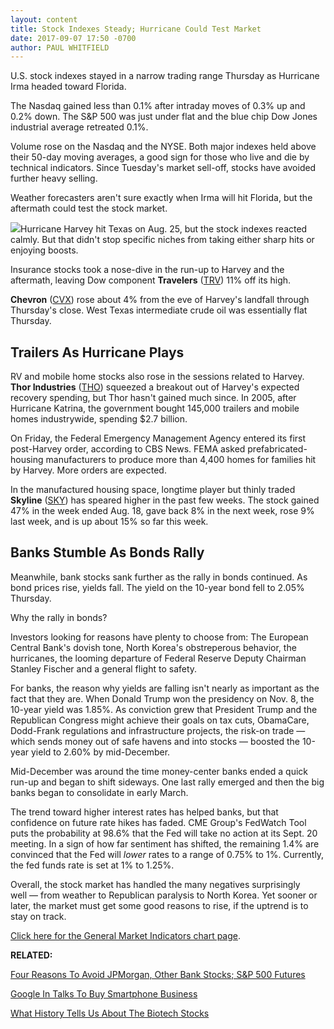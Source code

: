 ```yaml
---
layout: content
title: Stock Indexes Steady; Hurricane Could Test Market
date: 2017-09-07 17:50 -0700
author: PAUL WHITFIELD
---
```






U.S. stock indexes stayed in a narrow trading range Thursday as Hurricane Irma headed toward Florida.


The Nasdaq gained less than 0.1% after intraday moves of 0.3% up and 0.2% down. The S&P 500 was just under flat and the blue chip Dow Jones industrial average retreated 0.1%.




Volume rose on the Nasdaq and the NYSE. Both major indexes held above their 50-day moving averages, a good sign for those who live and die by technical indicators. Since Tuesday's market sell-off, stocks have avoided further heavy selling.


Weather forecasters aren't sure exactly when Irma will hit Florida, but the aftermath could test the stock market.


![](https://www.investors.com/wp-content/uploads/2017/09/MP090717-169x300.png)Hurricane Harvey hit Texas on Aug. 25, but the stock indexes reacted calmly. But that didn't stop specific niches from taking either sharp hits or enjoying boosts.


Insurance stocks took a nose-dive in the run-up to Harvey and the aftermath, leaving Dow component **Travelers** ([TRV](https://research.investors.com/quote.aspx?symbol=TRV)) 11% off its high.


**Chevron** ([CVX](https://research.investors.com/quote.aspx?symbol=CVX)) rose about 4% from the eve of Harvey's landfall through Thursday's close. West Texas intermediate crude oil was essentially flat Thursday.


Trailers As Hurricane Plays
---------------------------


RV and mobile home stocks also rose in the sessions related to Harvey. **Thor Industries** ([THO](https://research.investors.com/quote.aspx?symbol=THO)) squeezed a breakout out of Harvey's expected recovery spending, but Thor hasn't gained much since. In 2005, after Hurricane Katrina, the government bought 145,000 trailers and mobile homes industrywide, spending $2.7 billion.


On Friday, the Federal Emergency Management Agency entered its first post-Harvey order, according to CBS News. FEMA asked prefabricated-housing manufacturers to produce more than 4,400 homes for families hit by Harvey. More orders are expected.



In the manufactured housing space, longtime player but thinly traded **Skyline** ([SKY](https://research.investors.com/quote.aspx?symbol=SKY)) has speared higher in the past few weeks. The stock gained 47% in the week ended Aug. 18, gave back 8% in the next week, rose 9% last week, and is up about 15% so far this week.


Banks Stumble As Bonds Rally
----------------------------


Meanwhile, bank stocks sank further as the rally in bonds continued. As bond prices rise, yields fall. The yield on the 10-year bond fell to 2.05% Thursday.


Why the rally in bonds?


Investors looking for reasons have plenty to choose from: The European Central Bank's dovish tone, North Korea's obstreperous behavior, the hurricanes, the looming departure of Federal Reserve Deputy Chairman Stanley Fischer and a general flight to safety.


For banks, the reason why yields are falling isn't nearly as important as the fact that they are. When Donald Trump won the presidency on Nov. 8, the 10-year yield was 1.85%. As conviction grew that President Trump and the Republican Congress might achieve their goals on tax cuts, ObamaCare, Dodd-Frank regulations and infrastructure projects, the risk-on trade — which sends money out of safe havens and into stocks — boosted the 10-year yield to 2.60% by mid-December.


Mid-December was around the time money-center banks ended a quick run-up and began to shift sideways. One last rally emerged and then the big banks began to consolidate in early March.


The trend toward higher interest rates has helped banks, but that confidence on future rate hikes has faded. CME Group's FedWatch Tool puts the probability at 98.6% that the Fed will take no action at its Sept. 20 meeting. In a sign of how far sentiment has shifted, the remaining 1.4% are convinced that the Fed will *lower* rates to a range of 0.75% to 1%. Currently, the fed funds rate is set at 1% to 1.25%.


Overall, the stock market has handled the many negatives surprisingly well — from weather to Republican paralysis to North Korea. Yet sooner or later, the market must get some good reasons to rise, if the uptrend is to stay on track.


[Click here for the General Market Indicators chart page](https://www.investors.com/wp-content/uploads/2017/09/IBD0709152457GMI.pdf).


**RELATED:**


[Four Reasons To Avoid JPMorgan, Other Bank Stocks; S&P 500 Futures](https://www.investors.com/market-trend/stock-market-today/four-reasons-to-avoid-jpmorgan-other-bank-stocks-sp-500-futures/)


[Google In Talks To Buy Smartphone Business](https://www.investors.com/news/technology/google-in-talks-to-buy-htc-smartphone-business-reports-say/)


[What History Tells Us About The Biotech Stocks](https://www.investors.com/stock-lists/ibd-big-cap-20/will-biotechs-repeat-their-long-term-pattern/)




